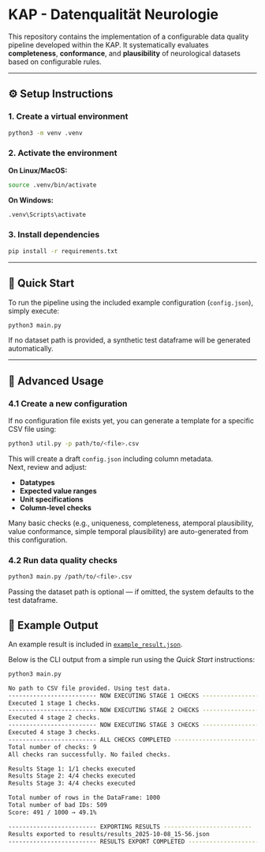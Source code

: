 # KAP - Datenqualität Neurologie

This repository contains the implementation of a configurable data quality pipeline developed within the KAP. It systematically evaluates **completeness**, **conformance**, and **plausibility** of neurological datasets based on configurable rules.

---

## ⚙️ Setup Instructions

### 1. Create a virtual environment

```bash
python3 -m venv .venv
```

### 2. Activate the environment

**On Linux/MacOS:**

```bash
source .venv/bin/activate
```

**On Windows:**

```bash
.venv\Scripts\activate
```

### 3. Install dependencies

```bash
pip install -r requirements.txt
```

---

## 🚀 Quick Start

To run the pipeline using the included example configuration (`config.json`), simply execute:

```bash
python3 main.py
```

If no dataset path is provided, a synthetic test dataframe will be generated automatically.

---

## 🧠 Advanced Usage

### 4.1 Create a new configuration

If no configuration file exists yet, you can generate a template for a specific CSV file using:

```bash
python3 util.py -p path/to/<file>.csv
```

This will create a draft `config.json` including column metadata.  
Next, review and adjust:

- **Datatypes**
- **Expected value ranges**
- **Unit specifications**
- **Column-level checks**

Many basic checks (e.g., uniqueness, completeness, atemporal plausibility, value conformance, simple temporal plausibility) are auto-generated from this configuration.

### 4.2 Run data quality checks

```bash
python3 main.py /path/to/<file>.csv
```

Passing the dataset path is optional — if omitted, the system defaults to the test dataframe.

## 🧾 Example Output

An example result is included in [`example_result.json`](example_result.json).

Below is the CLI output from a simple run using the _Quick Start_ instructions:

```bash
python3 main.py

No path to CSV file provided. Using test data.
------------------------- NOW EXECUTING STAGE 1 CHECKS -------------------------
Executed 1 stage 1 checks.
------------------------- NOW EXECUTING STAGE 2 CHECKS -------------------------
Executed 4 stage 2 checks.
------------------------- NOW EXECUTING STAGE 3 CHECKS -------------------------
Executed 4 stage 3 checks.
------------------------- ALL CHECKS COMPLETED -------------------------
Total number of checks: 9
All checks ran successfully. No failed checks.

Results Stage 1: 1/1 checks executed
Results Stage 2: 4/4 checks executed
Results Stage 3: 4/4 checks executed

Total number of rows in the DataFrame: 1000
Total number of bad IDs: 509
Score: 491 / 1000 → 49.1%

------------------------- EXPORTING RESULTS -------------------------
Results exported to results/results_2025-10-08_15-56.json
------------------------- RESULTS EXPORT COMPLETED -------------------------
```

